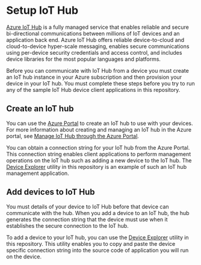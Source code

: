 # Setup IoT Hub

[Azure IoT Hub][iothub-landing] is a fully managed service that enables reliable and secure bi-directional communications between millions of IoT devices and an application back end. Azure IoT Hub offers reliable device-to-cloud and cloud-to-device hyper-scale messaging, enables secure communications using per-device security credentials and access control, and includes device libraries for the most popular languages and platforms.

Before you can communicate with IoT Hub from a device you must create an IoT hub instance in your Azure subscription and then provision your device in your IoT hub. You must complete these steps before you try to run any of the sample IoT Hub device client applications in this repository.

## Create an IoT hub

You can use the [Azure Portal][azure-portal] to create an IoT hub to use with your devices. For more information about creating and managing an IoT hub in the Azure portal, see [Manage IoT Hub through the Azure Portal][manage-iothub-portal].

You can obtain a connection string for your IoT hub from the Azure Portal. This connection string enables client applications to perform management operations on the IoT hub such as adding a new device to the IoT hub. The [Device Explorer][use-device-explorer] utility in this repository is an example of such an IoT hub management application.

## Add devices to IoT Hub

You must details of your device to IoT Hub before that device can communicate with the hub. When you add a device to an IoT hub, the hub generates the connection string that the device must use when it establishes the secure connection to the IoT hub.

To add a device to your IoT hub, you can use the [Device Explorer][use-device-explorer] utility in this repository. This utility enables you to copy and paste the device specific connection string into the source code of application you will run on the device.


[iothub-landing]: http://azure.microsoft.com/en-us/documentation/services/iot-hub/
[azure-portal]: https://portal.azure.com
[manage-iothub-portal]: http://azure.microsoft.com/en-us/documentation/articles/iot-hub-manage-portal/
[use-device-explorer]: ../tools/DeviceExplorer/doc/how_to_use_device_explorer.md
